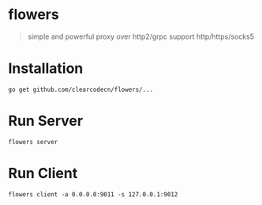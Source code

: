 # flowers 

> simple and powerful proxy over http2/grpc 
> support http/https/socks5


# Installation 
```shell script
go get github.com/clearcodecn/flowers/...
```

# Run Server

```shell script
flowers server
```

# Run Client 
```shell script
flowers client -a 0.0.0.0:9011 -s 127.0.0.1:9012
```